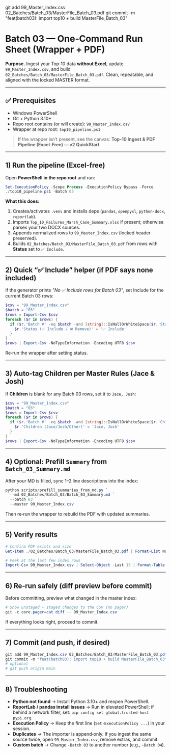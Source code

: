 git add 99_Master_Index.csv 02_Batches/Batch_03/MasterFile_Batch_03.pdf
git commit -m "feat(batch03): import top10 + build MasterFile_Batch_03"

# Batch 03 — One‑Command Run Sheet (Wrapper + PDF)

**Purpose.** Ingest your Top‑10 data **without Excel**, update `99_Master_Index.csv`, and build `02_Batches/Batch_03/MasterFile_Batch_03.pdf`. Clean, repeatable, and aligned with the locked MASTER format.

---

## ✅ Prerequisites

* Windows PowerShell
* Git + Python 3.10+
* Repo root contains (or will create): `99_Master_Index.csv`
* Wrapper at repo root: `top10_pipeline.ps1`

> If the wrapper isn’t present, see the canvas: **Top‑10 Ingest & PDF Pipeline (Excel‑Free) — v2 QuickStart**.

---

## 1) Run the pipeline (Excel‑free)

Open **PowerShell in the repo root** and run:

```powershell
Set-ExecutionPolicy -Scope Process -ExecutionPolicy Bypass -Force
./top10_pipeline.ps1 -Batch 03
```

**What this does:**

1. Creates/activates `.venv` and installs deps (`pandas`, `openpyxl`, `python-docx`, `reportlab`).
2. Imports `Top_10_Failures_Marsh_Case_Summary.xlsx` if present; otherwise parses your two DOCX sources.
3. Appends normalized rows to `99_Master_Index.csv` (locked header preserved).
4. Builds `02_Batches/Batch_03/MasterFile_Batch_03.pdf` from rows with **Status** set to `✅ Include`.

---

## 2) Quick “✅ Include” helper (if PDF says none included)

If the generator prints *"No ✅ Include rows for Batch 03"*, set Include for the current Batch 03 rows:

```powershell
$csv = "99_Master_Index.csv"
$batch = "03"
$rows = Import-Csv $csv
foreach ($r in $rows) {
  if ($r.'Batch #' -eq $batch -and [string]::IsNullOrWhiteSpace($r.'Status (✅ Include / ❌ Remove)')) {
    $r.'Status (✅ Include / ❌ Remove)' = '✅ Include'
  }
}
$rows | Export-Csv -NoTypeInformation -Encoding UTF8 $csv
```

Re‑run the wrapper after setting status.

---

## 3) Auto‑tag Children per Master Rules (Jace & Josh)

If **Children** is blank for any Batch 03 rows, set it to `Jace, Josh`:

```powershell
$csv = "99_Master_Index.csv"
$batch = "03"
$rows = Import-Csv $csv
foreach ($r in $rows) {
  if ($r.'Batch #' -eq $batch -and [string]::IsNullOrWhiteSpace($r.'Children (Jace/Josh/Other)')) {
    $r.'Children (Jace/Josh/Other)' = 'Jace, Josh'
  }
}
$rows | Export-Csv -NoTypeInformation -Encoding UTF8 $csv
```

---

## 4) Optional: Prefill `Summary` from `Batch_03_Summary.md`

After your MD is filled, sync 1–2 line descriptions into the index:

```powershell
python scripts/prefill_summaries_from_md.py `
  --md 02_Batches/Batch_03/Batch_03_Summary.md `
  --batch 03 `
  --master 99_Master_Index.csv
```

Then re‑run the wrapper to rebuild the PDF with updated summaries.

---

## 5) Verify results

```powershell
# Confirm PDF exists and size
Get-Item ./02_Batches/Batch_03/MasterFile_Batch_03.pdf | Format-List Name,Length,LastWriteTime

# Peek at the last few index rows
Import-Csv 99_Master_Index.csv | Select-Object -Last 15 | Format-Table -AutoSize
```

---

## 6) Re‑run safely (diff preview before commit)

Before committing, preview what changed in the master index:

```powershell
# Show unstaged + staged changes to the CSV (no pager)
git -c core.pager=cat diff -- 99_Master_Index.csv
```

If everything looks right, proceed to commit.

---

## 7) Commit (and push, if desired)

```powershell
git add 99_Master_Index.csv 02_Batches/Batch_03/MasterFile_Batch_03.pdf
git commit -m "feat(batch03): import top10 + build MasterFile_Batch_03"
# optional
# git push origin main
```

---

## 8) Troubleshooting

* **Python not found** → Install Python 3.10+ and reopen PowerShell.
* **ReportLab / pandas install issues** → Run in elevated PowerShell; if behind a network filter, set: `pip config set global.trusted-host pypi.org`.
* **Execution Policy** → Keep the first line (`Set-ExecutionPolicy ...`) in your session.
* **Duplicates** → The importer is append‑only. If you ingest the same source twice, open `99_Master_Index.csv`, remove extras, and commit.
* **Custom batch** → Change `-Batch 03` to another number (e.g., `-Batch 04`).
